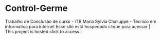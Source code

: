 # Control-Germe
Trabalho de Conclusão de curso - ITB Maria Sylvia Challuppe - Tecnico em informatica para internet
Esse site está hospedado clique para acessar | This project is hosted click to access :

